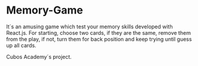 # Memory-Game
It´s an amusing game which test your memory skills developed with React.js.
For starting, choose two cards, if they are the same, remove them from the play, if not, turn them for back position and keep trying until guess up all cards.

Cubos Academy´s project. 
